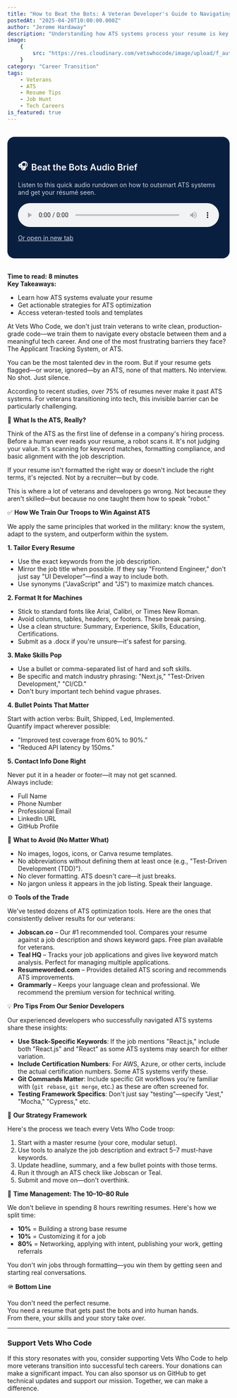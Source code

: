 ```yaml
---
title: "How to Beat the Bots: A Veteran Developer's Guide to Navigating ATS in the Job Hunt"
postedAt: "2025-04-20T10:00:00.000Z"
author: "Jerome Hardaway"
description: "Understanding how ATS systems process your resume is key to getting past them."
image:
    {
        src: "https://res.cloudinary.com/vetswhocode/image/upload/f_auto,q_auto,w_1200,c_limit,dpr_auto,fl_progressive,fl_strip_profile/v1745335052/ats-blog-header_mrcz1j.jpg",
    }
category: "Career Transition"
tags:
    - Veterans
    - ATS
    - Resume Tips
    - Job Hunt
    - Tech Careers
is_featured: true
---
```


<div style="background-color: #091f40; color: white; padding: 1.5rem; border-radius: 1rem; max-width: 600px; margin: 2rem auto;">
  <h2 style="font-size: 1.25rem; font-weight: 600; display: flex; align-items: center; margin-bottom: 0.5rem; color: white;">
    🎧 <span style="margin-left: 0.5rem;">Beat the Bots Audio Brief</span>
  </h2>
  <p style="font-size: 0.875rem; color: #cbd5e1; margin-bottom: 1rem;">
    Listen to this quick audio rundown on how to outsmart ATS systems and get your résumé seen.
  </p>
  <audio controls style="width: 100%; border-radius: 0.5rem;">
    <source src="https://res.cloudinary.com/vetswhocode/video/upload/v1745200712/beat-the-bots_eeqphc.m4a" type="audio/mp4" />
    Your browser does not support the audio element.
  </audio>
  <p style="margin-top: 1rem; font-size: 0.875rem;">
    <a href="https://res.cloudinary.com/vetswhocode/video/upload/v1745200712/beat-the-bots_eeqphc.m4a" target="_blank" rel="noopener noreferrer" style="text-decoration: underline; color: #cbd5e1;">
      Or open in new tab
    </a>
  </p>
</div>

**Time to read: 8 minutes**  
**Key Takeaways:**

- Learn how ATS systems evaluate your resume
- Get actionable strategies for ATS optimization
- Access veteran-tested tools and templates

At Vets Who Code, we don't just train veterans to write clean, production-grade code—we train them to navigate every obstacle between them and a meaningful tech career. And one of the most frustrating barriers they face? The Applicant Tracking System, or ATS.

You can be the most talented dev in the room. But if your resume gets flagged—or worse, ignored—by an ATS, none of that matters. No interview. No shot. Just silence.

According to recent studies, over 75% of resumes never make it past ATS systems. For veterans transitioning into tech, this invisible barrier can be particularly challenging.

🧠 **What Is the ATS, Really?**

Think of the ATS as the first line of defense in a company's hiring process. Before a human ever reads your resume, a robot scans it. It's not judging your value. It's scanning for keyword matches, formatting compliance, and basic alignment with the job description.

If your resume isn't formatted the right way or doesn't include the right terms, it's rejected. Not by a recruiter—but by code.

This is where a lot of veterans and developers go wrong. Not because they aren't skilled—but because no one taught them how to speak "robot."

✅ **How We Train Our Troops to Win Against ATS**

We apply the same principles that worked in the military: know the system, adapt to the system, and outperform within the system.

**1. Tailor Every Resume**

- Use the exact keywords from the job description.
- Mirror the job title when possible. If they say "Frontend Engineer," don't just say "UI Developer"—find a way to include both.
- Use synonyms ("JavaScript" and "JS") to maximize match chances.

**2. Format It for Machines**

- Stick to standard fonts like Arial, Calibri, or Times New Roman.
- Avoid columns, tables, headers, or footers. These break parsing.
- Use a clean structure: Summary, Experience, Skills, Education, Certifications.
- Submit as a .docx if you're unsure—it's safest for parsing.

**3. Make Skills Pop**

- Use a bullet or comma-separated list of hard and soft skills.
- Be specific and match industry phrasing: "Next.js," "Test-Driven Development," "CI/CD."
- Don't bury important tech behind vague phrases.

**4. Bullet Points That Matter**

Start with action verbs: Built, Shipped, Led, Implemented.  
Quantify impact wherever possible:

- "Improved test coverage from 60% to 90%."
- "Reduced API latency by 150ms."

**5. Contact Info Done Right**

Never put it in a header or footer—it may not get scanned.  
Always include:

- Full Name
- Phone Number
- Professional Email
- LinkedIn URL
- GitHub Profile

🚫 **What to Avoid (No Matter What)**

- No images, logos, icons, or Canva resume templates.
- No abbreviations without defining them at least once (e.g., "Test-Driven Development (TDD)").
- No clever formatting. ATS doesn't care—it just breaks.
- No jargon unless it appears in the job listing. Speak their language.

⚙️ **Tools of the Trade**

We've tested dozens of ATS optimization tools. Here are the ones that consistently deliver results for our veterans:

- **Jobscan.co** – Our #1 recommended tool. Compares your resume against a job description and shows keyword gaps. Free plan available for veterans.
- **Teal HQ** – Tracks your job applications and gives live keyword match analysis. Perfect for managing multiple applications.
- **Resumeworded.com** – Provides detailed ATS scoring and recommends ATS improvements.
- **Grammarly** – Keeps your language clean and professional. We recommend the premium version for technical writing.

💡 **Pro Tips From Our Senior Developers**

Our experienced developers who successfully navigated ATS systems share these insights:

- **Use Stack-Specific Keywords**: If the job mentions "React.js," include both "React.js" and "React" as some ATS systems may search for either variation.
- **Include Certification Numbers**: For AWS, Azure, or other certs, include the actual certification numbers. Some ATS systems verify these.
- **Git Commands Matter**: Include specific Git workflows you're familiar with (`git rebase`, `git merge`, etc.) as these are often screened for.
- **Testing Framework Specifics**: Don't just say "testing"—specify "Jest," "Mocha," "Cypress," etc.

🔁 **Our Strategy Framework**

Here's the process we teach every Vets Who Code troop:

1. Start with a master resume (your core, modular setup).
2. Use tools to analyze the job description and extract 5–7 must-have keywords.
3. Update headline, summary, and a few bullet points with those terms.
4. Run it through an ATS check like Jobscan or Teal.
5. Submit and move on—don't overthink.

🎯 **Time Management: The 10–10–80 Rule**

We don't believe in spending 8 hours rewriting resumes. Here's how we split time:

- **10%** = Building a strong base resume
- **10%** = Customizing it for a job
- **80%** = Networking, applying with intent, publishing your work, getting referrals

You don't win jobs through formatting—you win them by getting seen and starting real conversations.

🪖 **Bottom Line**

You don't need the perfect resume.  
You need a resume that gets past the bots and into human hands.  
From there, your skills and your story take over.

---

### Support Vets Who Code

If this story resonates with you, consider supporting Vets Who Code to help more veterans transition into successful tech careers. Your donations can make a significant impact. You can also sponsor us on GitHub to get technical updates and support our mission. Together, we can make a difference.
